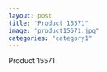 ```yaml
---
layout: post
title: "Product 15571"
image: "product15571.jpg"
categories: "category1"
---
```

Product 15571
